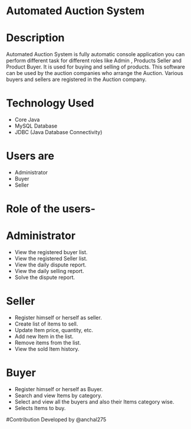 # Automated Auction System

# Description
Automated Auction System is fully automatic console application you can perform different task for different roles like Admin , Products Seller and Product Buyer. It is used for buying and selling of products. This software can be used by the auction companies  who arrange the Auction. Various buyers and sellers are registered in the Auction company. 

# Technology Used
- Core Java
- MySQL Database
- JDBC (Java Database Connectivity)

# Users are
- Administrator
- Buyer
- Seller

# Role of the users-

# Administrator
- View the registered buyer list.
- View the registered Seller list.
- View the daily dispute report.
- View the daily selling report.
- Solve the dispute report.

# Seller
- Register himself or herself as seller.
- Create list of items to sell.
- Update Item price, quantity, etc.
- Add new Item in the list.
- Remove items from the list.
- View the sold Item history.

# Buyer
- Register himself or herself as Buyer.
- Search and view Items by category.
- Select and view all the buyers and also their Items category wise.
- Selects Items to buy.

#Contribution
 Developed by @anchal275
